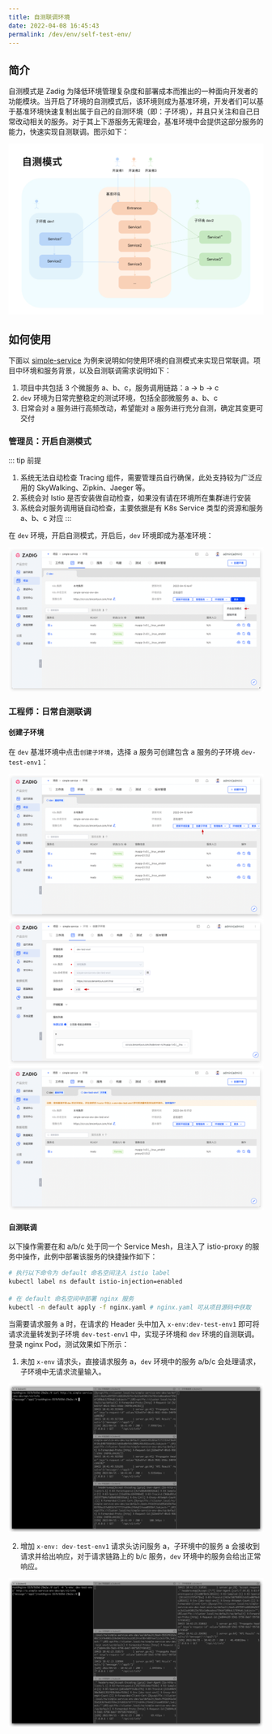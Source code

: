 ```yaml
---
title: 自测联调环境
date: 2022-04-08 16:45:43
permalink: /dev/env/self-test-env/
---
```


## 简介

自测模式是 Zadig 为降低环境管理复杂度和部署成本而推出的一种面向开发者的功能模块。当开启了环境的自测模式后，该环境则成为基准环境，开发者们可以基于基准环境快速复制出属于自己的自测环境（即：子环境），并且只关注和自己日常改动相关的服务。对于其上下游服务无需理会，基准环境中会提供这部分服务的能力，快速实现自测联调。图示如下：

![自测模式](./_images/self_test_env_overview.png)

## 如何使用

下面以 [simple-service](https://github.com/koderover/zadig/tree/main/examples/simple-service/) 为例来说明如何使用环境的自测模式来实现日常联调。项目中环境和服务背景，以及自测联调需求说明如下：

1. 项目中共包括 3 个微服务 a、b、c，服务调用链路：a -> b -> c
2. `dev` 环境为日常完整稳定的测试环境，包括全部微服务 a、b、c
3. 日常会对 a 服务进行高频改动，希望能对 a 服务进行充分自测，确定其变更可交付

### 管理员：开启自测模式

::: tip 前提
1. 系统无法自动检查 Tracing 组件，需要管理员自行确保，此处支持较为广泛应用的 SkyWalking、Zipkin、Jaeger 等。
2. 系统会对 Istio 是否安装做自动检查，如果没有请在环境所在集群进行安装
3. 系统会对服务调用链自动检查，主要依据是有 K8s Service 类型的资源和服务 a、b、c 对应
:::

在 `dev` 环境，开启自测模式，开启后，`dev` 环境即成为基准环境：

![开启自测模式](./_images/set_self_test_env.png)

### 工程师：日常自测联调

#### 创建子环境

在 `dev` 基准环境中点击`创建子环境`，选择 a 服务可创建包含 a 服务的子环境 `dev-test-env1`：

![创建子环境](./_images/create_vice_env_1.png)
![创建子环境](./_images/create_vice_env_2.png)
![创建子环境](./_images/create_vice_env_3.png)

#### 自测联调

以下操作需要在和 a/b/c 处于同一个 Service Mesh，且注入了 istio-proxy 的服务中操作，此例中部署该服务的快捷操作如下：

``` bash
# 执行以下命令为 default 命名空间注入 istio label
kubectl label ns default istio-injection=enabled

# 在 default 命名空间中部署 nginx 服务
kubectl -n default apply -f nginx.yaml # nginx.yaml 可从项目源码中获取
```

当需要请求服务 a 时，在请求的 Header 头中加入 `x-env:dev-test-env1` 即可将请求流量转发到子环境 `dev-test-env1` 中，实现子环境和 `dev` 环境的自测联调。登录 nginx Pod，测试效果如下所示：

1. 未加 `x-env` 请求头，直接请求服务 a，`dev` 环境中的服务 a/b/c 会处理请求，子环境中无请求流量输入。

![自测联调效果](./_images/self_test_env_effect_1.png)

2. 增加 `x-env: dev-test-env1` 请求头访问服务 a，子环境中的服务 a 会接收到请求并给出响应，对于请求链路上的 b/c 服务，`dev` 环境中的服务会给出正常响应。

![自测联调效果](./_images/self_test_env_effect_2.png)
